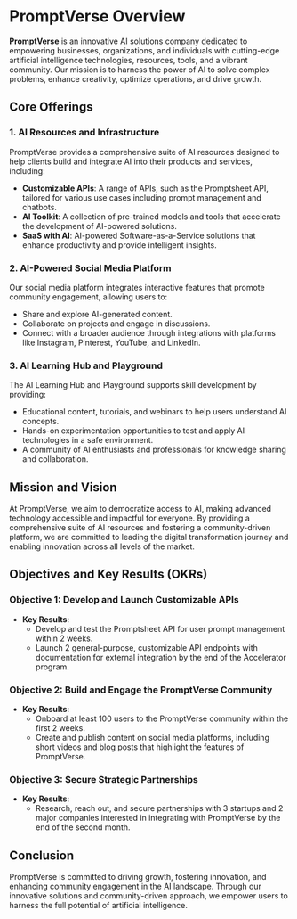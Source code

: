 # PromptVerse Overview

**PromptVerse** is an innovative AI solutions company dedicated to empowering businesses, organizations, and individuals with cutting-edge artificial intelligence technologies, resources, tools, and a vibrant community. Our mission is to harness the power of AI to solve complex problems, enhance creativity, optimize operations, and drive growth.

## Core Offerings

### 1. AI Resources and Infrastructure
PromptVerse provides a comprehensive suite of AI resources designed to help clients build and integrate AI into their products and services, including:

- **Customizable APIs**: A range of APIs, such as the Promptsheet API, tailored for various use cases including prompt management and chatbots.
- **AI Toolkit**: A collection of pre-trained models and tools that accelerate the development of AI-powered solutions.
- **SaaS with AI**: AI-powered Software-as-a-Service solutions that enhance productivity and provide intelligent insights.

### 2. AI-Powered Social Media Platform
Our social media platform integrates interactive features that promote community engagement, allowing users to:

- Share and explore AI-generated content.
- Collaborate on projects and engage in discussions.
- Connect with a broader audience through integrations with platforms like Instagram, Pinterest, YouTube, and LinkedIn.

### 3. AI Learning Hub and Playground
The AI Learning Hub and Playground supports skill development by providing:

- Educational content, tutorials, and webinars to help users understand AI concepts.
- Hands-on experimentation opportunities to test and apply AI technologies in a safe environment.
- A community of AI enthusiasts and professionals for knowledge sharing and collaboration.

## Mission and Vision
At PromptVerse, we aim to democratize access to AI, making advanced technology accessible and impactful for everyone. By providing a comprehensive suite of AI resources and fostering a community-driven platform, we are committed to leading the digital transformation journey and enabling innovation across all levels of the market.

## Objectives and Key Results (OKRs)

### Objective 1: Develop and Launch Customizable APIs
- **Key Results**:
  - Develop and test the Promptsheet API for user prompt management within 2 weeks.
  - Launch 2 general-purpose, customizable API endpoints with documentation for external integration by the end of the Accelerator program.

### Objective 2: Build and Engage the PromptVerse Community
- **Key Results**:
  - Onboard at least 100 users to the PromptVerse community within the first 2 weeks.
  - Create and publish content on social media platforms, including short videos and blog posts that highlight the features of PromptVerse.

### Objective 3: Secure Strategic Partnerships
- **Key Results**:
  - Research, reach out, and secure partnerships with 3 startups and 2 major companies interested in integrating with PromptVerse by the end of the second month.

## Conclusion
PromptVerse is committed to driving growth, fostering innovation, and enhancing community engagement in the AI landscape. Through our innovative solutions and community-driven approach, we empower users to harness the full potential of artificial intelligence.


<!--

**Here are some ideas to get you started:**

🙋‍♀️ A short introduction - what is your organization all about?
🌈 Contribution guidelines - how can the community get involved?
👩‍💻 Useful resources - where can the community find your docs? Is there anything else the community should know?
🍿 Fun facts - what does your team eat for breakfast?
🧙 Remember, you can do mighty things with the power of [Markdown](https://docs.github.com/github/writing-on-github/getting-started-with-writing-and-formatting-on-github/basic-writing-and-formatting-syntax)
-->
